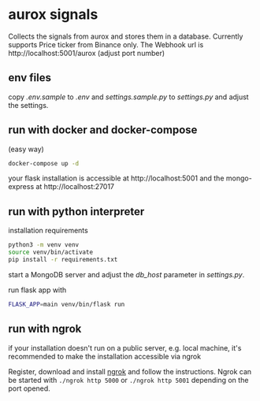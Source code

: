 # aurox signals

Collects the signals from aurox and stores them in a database. Currently supports Price ticker from Binance only. The Webhook url is http://localhost:5001/aurox (adjust port number)
## env files
copy _.env.sample_ to _.env_ and _settings.sample.py_ to _settings.py_ and adjust the settings.

## run with docker and docker-compose
(easy way)

```bash
docker-compose up -d
```
your flask installation is accessible at http://localhost:5001 and the mongo-express at http://localhost:27017

## run with python interpreter
installation requirements
```bash
python3 -m venv venv
source venv/bin/activate
pip install -r requirements.txt
```
start a MongoDB server and adjust the _db_host_ parameter in _settings.py_.

run flask app with
```bash
FLASK_APP=main venv/bin/flask run
```

## run with ngrok
if your installation doesn't run on a public server, e.g. local machine, it's recommended to make the installation accessible via ngrok

Register, download and install [ngrok](https://dashboard.ngrok.com/get-started/setup) and follow the instructions. Ngrok can be started with `./ngrok http 5000` or `./ngrok http 5001` depending on the port opened. 